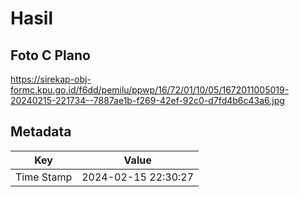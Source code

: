 # Hasil

## Foto C Plano

https://sirekap-obj-formc.kpu.go.id/f6dd/pemilu/ppwp/16/72/01/10/05/1672011005019-20240215-221734--7887ae1b-f269-42ef-92c0-d7fd4b6c43a6.jpg


## Metadata

| Key        | Value               |
| ---------- | ------------------- |
| Time Stamp | 2024-02-15 22:30:27 |



